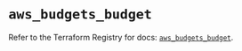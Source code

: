 # `aws_budgets_budget`

Refer to the Terraform Registry for docs: [`aws_budgets_budget`](https://registry.terraform.io/providers/hashicorp/aws/5.68.0/docs/resources/budgets_budget).
